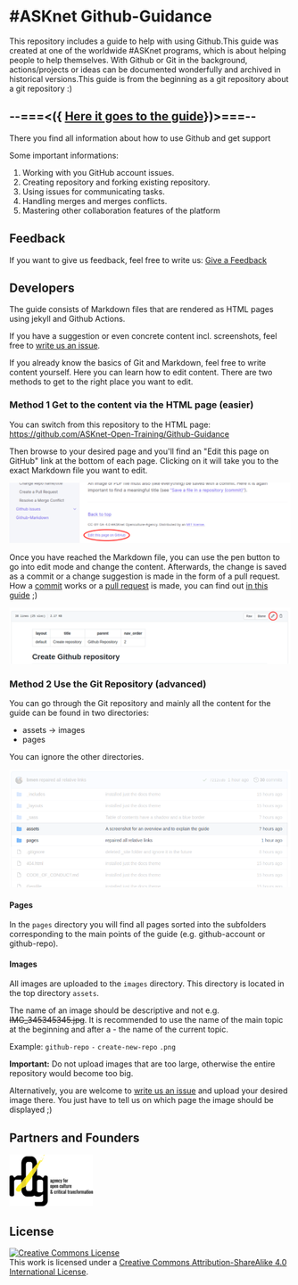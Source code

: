 # #ASKnet Github-Guidance

This repository includes a guide to help with using Github.This guide was created at one of the worldwide #ASKnet programs, which is about helping people to help themselves.  With Github or Git in the background, actions/projects or ideas can be documented wonderfully and archived in historical versions.This guide is from the beginning as a git repository about a git repository :)

## --===<({   [Here it goes to the guide](https://github.com/ASKnet-Open-Training/Github-Guidance)})>===--

There you find all information about how to use Github and get support

Some important informations:
1. Working with you GitHub account issues.
2. Creating repository and forking existing repository.
3. Using issues for communicating tasks.
4. Handling merges and merges conflicts.
5. Mastering other collaboration features of the platform

## Feedback

If you want to give us feedback, feel free to write us: [Give a Feedback](https://github.com/ASKnet-Open-Training/Github-Guidance/issues/new)

## Developers

The guide consists of Markdown files that are rendered as HTML pages using jekyll and Github Actions.

If you have a suggestion or even concrete content incl. screenshots, feel free to [write us an issue](https://github.com/ASKnet-Open-Training/Github-Guidance/issues/new).

If you already know the basics of Git and Markdown, feel free to write content yourself. Here you can learn how to edit content. There are two methods to get to the right place you want to edit.

### Method 1 Get to the content via the HTML page (easier)

You can switch from this repository to the HTML page: https://github.com/ASKnet-Open-Training/Github-Guidance

Then browse to your desired page and you'll find an "Edit this page on GitHub" link at the bottom of each page. Clicking on it will take you to the exact Markdown file you want to edit.

![Edit this page](assets/images/readme-edit-this-page.png)

Once you have reached the Markdown file, you can use the pen button to go into edit mode and change the content. Afterwards, the change is saved as a commit or a change suggestion is made in the form of a pull request. How a [commit](https://asknet-open-training.github.io/Github-Guidance/pages/github-repo/file-save/) works or a [pull request](https://asknet-open-training.github.io/Github-Guidance/pages/github-repo/pull-request-create/) is made, you can find out [in this guide](https://asknet-open-training.github.io/Github-Guidance/) ;)

![Edit file.png](assets/images/readme-edit-file.png)

### Method 2 Use the Git Repository (advanced)

You can go through the Git repository and mainly all the content for the guide can be found in two directories:

- assets -> images
- pages

You can ignore the other directories.

![Folders for the guide](assets/images/readme-folders-for-the-guide.png)

#### Pages

In the `pages` directory you will find all pages sorted into the subfolders corresponding to the main points of the guide (e.g. github-account or github-repo).

#### Images

All images are uploaded to the `images` directory. This directory is located in the top directory `assets`. 

The name of an image should be descriptive and not e.g. ~~IMG_345345345.jpg~~. It is recommended to use the name of the main topic at the beginning and after a - the name of the current topic.

Example: `github-repo` `-` `create-new-repo` `.png`

**Important:** Do not upload images that are too large, otherwise the entire repository would become too big.

Alternatively, you are welcome to [write us an issue](https://github.com/ASKnet-Open-Training/Github-Guidance/issues/new) and upload your desired image there. You just have to tell us on which page the image should be displayed ;) 

## Partners and Founders

![r0g Logo](assets/images/readme-r0g-logo.png)

## License

<a rel="license" href="http://creativecommons.org/licenses/by-sa/4.0/"><img alt="Creative Commons License" style="border-width:0" src="https://i.creativecommons.org/l/by-sa/4.0/88x31.png" /></a><br />This work is licensed under a <a rel="license" href="http://creativecommons.org/licenses/by-sa/4.0/">Creative Commons Attribution-ShareAlike 4.0 International License</a>.